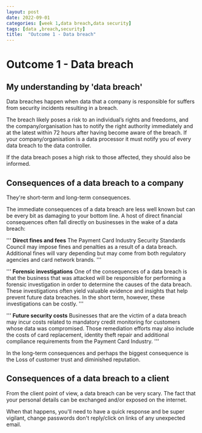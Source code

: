 ```yaml
---
layout: post
date: 2022-09-01
categories: [week 1,data breach,data security]
tags: [data ,breach,security]
title:  "Outcome 1 - Data breach"
---
```



# **Outcome 1 - Data breach**

## My understanding by 'data breach'


Data breaches happen when data that a company is responsible for suffers from security incidents resulting in a breach.


The breach likely poses a risk to an individual’s rights and freedoms, and the company/organisation  has to notify the right authority immediately and at the latest within 72 hours after having become aware of the breach. If your company/organisation is a data processor it must notify you of every data breach to the data controller.

If the data breach poses a high risk to those affected, they should also be informed.



## Consequences of a data breach to a company 

They're short-term and long-term consequences.

The immediate consequences of a data breach are less well known but can be every bit as damaging to your bottom line. A host of direct financial consequences often fall directly on businesses in the wake of a data breach:

'''
**Direct fines and fees** The Payment Card Industry Security Standards Council may impose fines and penalties as a result of a data breach. Additional fines will vary depending but may come from both regulatory agencies and card network brands.
'''

'''
**Forensic investigations** One of the consequences of a data breach is that the business that was attacked will be responsible for performing a forensic investigation in order to determine the causes of the data breach. These investigations often yield valuable evidence and insights that help prevent future data breaches. In the short term, however, these investigations can be costly.
'''

'''
**Future security costs** Businesses that are the victim of a data breach may incur costs related to mandatory credit monitoring for customers whose data was compromised. Those remediation efforts may also include the costs of card replacement, identity theft repair and additional compliance requirements from the Payment Card Industry.
'''



In the long-term consequences and perhaps the biggest consequence is the Loss of customer trust and diminished reputation.



## Consequences of a data breach to a client

From the client point of view, a data breach can be very scary. The fact that your personal details can be exchanged and/or exposed on the internet.

When that happens, you'll need to have a quick response and be super vigilant, change passwords don't reply/click on links of any unexpected email.
